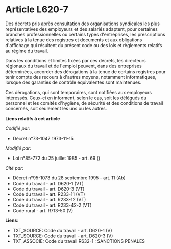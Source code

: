 # Article L620-7

Des décrets pris après consultation des organisations syndicales les plus représentatives des employeurs et des salariés
adaptent, pour certaines branches professionnelles ou certains types d'entreprises, les prescriptions relatives à la tenue
des registres et documents et aux obligations d'affichage qui résultent du présent code ou des lois et règlements relatifs au
régime du travail.

Dans les conditions et limites fixées par ces décrets, les directeurs régionaux du travail et de l'emploi peuvent, dans des
entreprises déterminées, accorder des dérogations à la tenue de certains registres pour tenir compte des recours à d'autres
moyens, notamment informatiques, lorsque des garanties de contrôle équivalentes sont maintenues.

Ces dérogations, qui sont temporaires, sont notifiées aux employeurs intéressés. Ceux-ci en informent, selon le cas, soit les
délégués du personnel et les comités d'hygiène, de sécurité et des conditions de travail concernés, soit seulement les uns ou
les autres.

**Liens relatifs à cet article**

_Codifié par_:

  - Décret n°73-1047 1973-11-15

_Modifié par_:

  - Loi n°85-772 du 25 juillet 1985 - art. 69 ()

_Cité par_:

  - Décret n°95-1073 du 28 septembre 1995 - art. 11 (Ab)
  - Code du travail - art. D620-1 (VT)
  - Code du travail - art. D620-3 (VT)
  - Code du travail - art. R233-11 (VT)
  - Code du travail - art. R233-12 (VT)
  - Code du travail - art. R233-42-2 (VT)
  - Code rural - art. R713-50 (V)

**Liens**:

  - TXT_SOURCE: Code du travail - art. D620-1 (V)
  - TXT_SOURCE: Code du travail - art. D620-3 (V)
  - TXT_ASSOCIE: Code du travail R632-1 : SANCTIONS PENALES
